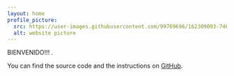 ```yaml
---
layout: home
profile_picture:
  src: https://user-images.githubusercontent.com/99769696/162309093-7467e23c-e926-4fd2-9f40-d8598f94ba30.png
  alt: website picture
---
```


<p>
  BIENVENIDO!!! </a>.
</p>

<p>
  You can find the source code and the instructions on <a href="https://github.com/eliottvincent/bay">GitHub</a>.
</p>
